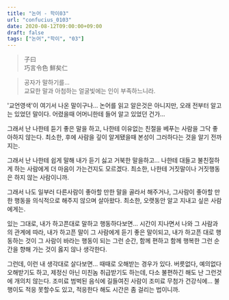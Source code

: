 ```yaml
---
title: "논어 - 학이03"
url: "confucius_0103"
date: 2020-08-12T09:00:00+09:00
draft: false
tags: ["논어","학이", "03"]
---
```


> 子曰 </br>
> 巧言令色 鮮矣仁 </br>

> 공자가 말하기를... </br>
> 교묘한 말과 아첨하는 얼굴빛에는 인이 부족하느니라.

'교언영색'이 여기서 나온 말이구나...
논어를 읽고 알은것은 아니지만, 오래 전부터 알고는 있었던 말이다.
어렸을때 어머니한테 들어 알고 있었던 건가...

그래서 난 나한테 듣기 좋은 말을 하고,
나한테 이유없는 친절을 베푸는 사람을 그닥 좋아하지 않는다.
최소한, 후에 사람을 깊이 알게됐을때 본성이 그러하다는 것을 알기 전까지는.

그래서 난 나한테 쉽게 말해 내가 듣기 싫고 거북한 말을하고...
나한테 대들고 불친절하게 하는 사람에게 더 마음이 가는건지도 모르겠다.
최소한, 나한테 거짓말이나 거짓행동은 하지 않는 사람이니까.

그래서 나도 일부러 다른사람이 좋아할 만한 말을 골라서 해주거나,
그사람이 좋아할 만한 행동을 의식적으로 해주지 않으며 살아왔다.
최소한, 오랫동안 알고 지내고 싶은 사람에게는.

있는 그대로, 내가 하고픈대로 말하고 행동하다보면...
시간이 지나면서 나와 그 사람과의 관계에 따라,
내가 하고픈 말이 그 사람에게 듣기 좋은 말이되고,
내가 하고픈 대로 행동하는 것이 그 사람이 바라는 행동이 되는
그런 순간, 함께 편하고 함께 행복한 그런 순간을 향해 가는 것이
옳지 않나 생각한다.

그런데, 이런 내 생각대로 살다보면... 때때로 오해받는 경우가 있다.
버릇없다, 예의없다 오해받기도 하고, 제정신 아닌 미친놈 취급받기도 하는데,
다소 불편하긴 해도 난 그런것에 개의치 않는다. 
조미료 범벅된 음식에 길들여진 사람이 조미료 무첨가 건강식에...
불행이도 적응 못할수도 있고, 적응한다 해도 시간은 좀 걸리는 법이니까.
